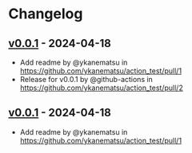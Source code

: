 # Changelog

## [v0.0.1](https://github.com/ykanematsu/action_test/commits/v0.0.1) - 2024-04-18
- Add readme by @ykanematsu in https://github.com/ykanematsu/action_test/pull/1
- Release for v0.0.1 by @github-actions in https://github.com/ykanematsu/action_test/pull/2

## [v0.0.1](https://github.com/ykanematsu/action_test/commits/v0.0.1) - 2024-04-18
- Add readme by @ykanematsu in https://github.com/ykanematsu/action_test/pull/1
